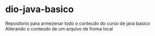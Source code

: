 # dio-java-basico
Repositorio para armezenar todo o conteudo do curso de java basico
Alterando o conteudo de um arquivo de froma local
